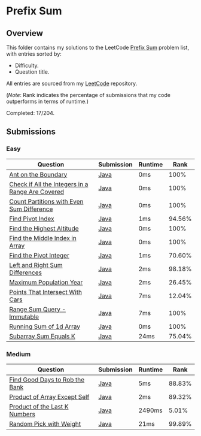 # Prefix Sum

## Overview
This folder contains my solutions to the LeetCode [Prefix Sum](https://leetcode.com/problem-list/prefix-sum/) problem list,
with entries sorted by:
- Difficulty.
- Question title.

All entries are sourced from my [LeetCode](https://github.com/shumarb/leetcode) repository.

(*Note*: Rank indicates the percentage of submissions that my code outperforms in terms of runtime.)

Completed: 17/204.

## Submissions
### Easy
| Question                                                                                                                                        | Submission                                                                                                          | Runtime | Rank   |
|-------------------------------------------------------------------------------------------------------------------------------------------------|---------------------------------------------------------------------------------------------------------------------|---------|--------|
| [Ant on the Boundary](https://leetcode.com/problems/ant-on-the-boundary/description/)                                                           | [Java](https://github.com/shumarb/leetcode/blob/main/submissions/java/AntOnTheBoundary.java)                        | 0ms     | 100%   |
| [Check if All the Integers in a Range Are Covered](https://leetcode.com/problems/check-if-all-the-integers-in-a-range-are-covered/description/) | [Java](https://github.com/shumarb/leetcode/blob/main/submissions/java/CheckIfAllTheIntegersInARangeAreCovered.java) | 0ms     | 100%   |
| [Count Partitions with Even Sum Difference](https://leetcode.com/problems/count-partitions-with-even-sum-difference/description/)               | [Java](https://github.com/shumarb/leetcode/blob/main/submissions/java/CountPartitionsWithEvenSumDifference.java)    | 0ms     | 100%   |
| [Find Pivot Index](https://leetcode.com/problems/find-pivot-index/description/)                                                                 | [Java](https://github.com/shumarb/leetcode/blob/main/submissions/java/FindPivotIndex.java)                          | 1ms     | 94.56% |
| [Find the Highest Altitude](https://leetcode.com/problems/find-the-highest-altitude/description/)                                               | [Java](https://github.com/shumarb/leetcode/blob/main/submissions/java/FindTheHighestAltitude.java)                  | 0ms     | 100%   |
| [Find the Middle Index in Array](https://leetcode.com/problems/find-the-middle-index-in-array/description/)                                     | [Java](https://github.com/shumarb/leetcode/blob/main/submissions/java/FindTheMiddleIndexInArray.java)               | 0ms     | 100%   |
| [Find the Pivot Integer](https://leetcode.com/problems/find-the-pivot-integer/description/)                                                     | [Java](https://github.com/shumarb/leetcode/blob/main/submissions/java/FindThePivotInteger.java)                     | 1ms     | 70.60% |
| [Left and Right Sum Differences](https://leetcode.com/problems/left-and-right-sum-differences/description/)                                     | [Java](https://github.com/shumarb/leetcode/blob/main/submissions/java/LeftAndRightSumDifferences.java)              | 2ms     | 98.18% |
| [Maximum Population Year](https://leetcode.com/problems/maximum-population-year/description/)                                                   | [Java](https://github.com/shumarb/leetcode/blob/main/submissions/java/MaximumPopulationYear.java)                   | 2ms     | 26.45% |
| [Points That Intersect With Cars](https://leetcode.com/problems/points-that-intersect-with-cars/description/)                                   | [Java](https://github.com/shumarb/leetcode/blob/main/submissions/java/PointsThatIntersectWithCars.java)             | 7ms     | 12.04% |
| [Range Sum Query - Immutable](https://leetcode.com/problems/range-sum-query-immutable/description/)                                             | [Java](https://github.com/shumarb/leetcode/blob/main/submissions/java/NumArray.java)                                | 7ms     | 100%   |
| [Running Sum of 1d Array](https://leetcode.com/problems/running-sum-of-1d-array/description/)                                                   | [Java](https://github.com/shumarb/leetcode/blob/main/submissions/java/RunningSumOf1DArray.java)                     | 0ms     | 100%   |
| [Subarray Sum Equals K](https://leetcode.com/problems/subarray-sum-equals-k/description/)                                                       | [Java](https://github.com/shumarb/leetcode/blob/main/submissions/java/SubarraySumEqualsK.java)                      | 24ms    | 75.04% |

### Medium
| Question                                                                                                    | Submission                                                                                           | Runtime | Rank   |
|-------------------------------------------------------------------------------------------------------------|------------------------------------------------------------------------------------------------------|---------|--------|
| [Find Good Days to Rob the Bank](https://leetcode.com/problems/find-good-days-to-rob-the-bank/description/) | [Java](https://github.com/shumarb/leetcode/blob/main/submissions/java/FindGoodDaysToRobTheBank.java) | 5ms     | 88.83% |
| [Product of Array Except Self](https://leetcode.com/problems/product-of-array-except-self/description/)     | [Java](https://github.com/shumarb/leetcode/blob/main/submissions/java/ProductOfArrayExceptSelf.java) | 2ms     | 89.32% |
| [Product of the Last K Numbers](https://leetcode.com/problems/product-of-the-last-k-numbers/description/)   | [Java](https://github.com/shumarb/leetcode/blob/main/submissions/java/ProductOfNumbers.java)         | 2490ms  | 5.01%  |
| [Random Pick with Weight](https://leetcode.com/problems/random-pick-with-weight/description/)               | [Java](https://github.com/shumarb/leetcode/blob/main/submissions/java/RandomPickWithWeight.java)     | 21ms    | 99.89% |
